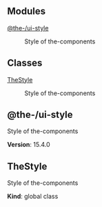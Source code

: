 <!--- Code generated by @the-/script-doc. DO NOT EDIT. -->

## Modules

<dl>
<dt><a href="#module_@the-/ui-style">@the-/ui-style</a></dt>
<dd><p>Style of the-components</p>
</dd>
</dl>

## Classes

<dl>
<dt><a href="#TheStyle">TheStyle</a></dt>
<dd><p>Style of the-components</p>
</dd>
</dl>

<a name="module_@the-/ui-style"></a>

## @the-/ui-style
Style of the-components

**Version**: 15.4.0  
<a name="TheStyle"></a>

## TheStyle
Style of the-components

**Kind**: global class  
